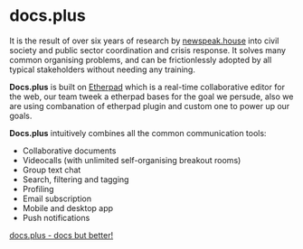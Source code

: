 # docs.plus

It is the result of over six years of research by [newspeak.house](https://newspeak.house/) into civil society and public sector coordination and crisis response. It solves many common organising problems, and can be frictionlessly adopted by all typical stakeholders without needing any training.

**Docs.plus** is built on [Etherpad](https://github.com/ether/etherpad-lite) which is a real-time collaborative editor for the web, our team tweek a etherpad bases for the goal we persude, also we are using combanation of etherpad plugin and custom one to power up our goals.

**Docs.plus** intuitively combines all the common communication tools:

- Collaborative documents
- Videocalls (with unlimited self-organising breakout rooms)
- Group text chat
- Search, filtering and tagging
- Profiling
- Email subscription
- Mobile and desktop app
- Push notifications

[docs.plus - docs but better!](https://docs.plus/)